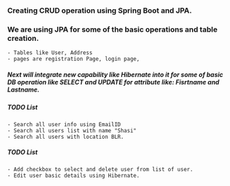 ### Creating CRUD operation using Spring Boot and JPA.
### We are using JPA for some of the basic operations and table creation.
	- Tables like User, Address
	- pages are registration Page, login page,
	
##### Next will integrate new capability like Hibernate into it for some of basic DB operation like SELECT and UPDATE for attribute like: Fisrtname and Lastname.
##### TODO List
	- Search all user info using EmailID
	- Search all users list with name "Shasi"
	- Search all users with location BLR.

##### TODO List
	- Add checkbox to select and delete user from list of user.
	- Edit user basic details using Hibernate.
	 



